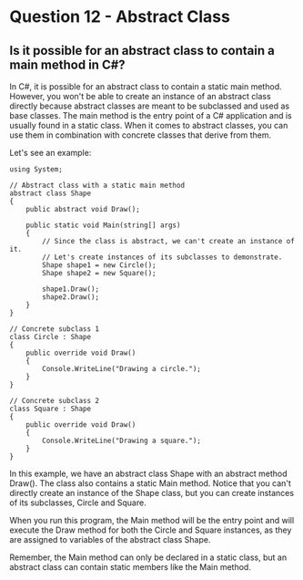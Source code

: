 # Question 12 - Abstract Class

## Is it possible for an abstract class to contain a main method in C#?


In C#, it is possible for an abstract class to contain a static main method. However, you won't be able to create an instance of an abstract class directly because abstract classes are meant to be subclassed and used as base classes. The main method is the entry point of a C# application and is usually found in a static class. When it comes to abstract classes, you can use them in combination with concrete classes that derive from them.

Let's see an example:

```
using System;

// Abstract class with a static main method
abstract class Shape
{
    public abstract void Draw();

    public static void Main(string[] args)
    {
        // Since the class is abstract, we can't create an instance of it.
        // Let's create instances of its subclasses to demonstrate.
        Shape shape1 = new Circle();
        Shape shape2 = new Square();

        shape1.Draw();
        shape2.Draw();
    }
}

// Concrete subclass 1
class Circle : Shape
{
    public override void Draw()
    {
        Console.WriteLine("Drawing a circle.");
    }
}

// Concrete subclass 2
class Square : Shape
{
    public override void Draw()
    {
        Console.WriteLine("Drawing a square.");
    }
}

```

In this example, we have an abstract class Shape with an abstract method Draw(). The class also contains a static Main method. Notice that you can't directly create an instance of the Shape class, but you can create instances of its subclasses, Circle and Square.

When you run this program, the Main method will be the entry point and will execute the Draw method for both the Circle and Square instances, as they are assigned to variables of the abstract class Shape.

Remember, the Main method can only be declared in a static class, but an abstract class can contain static members like the Main method.